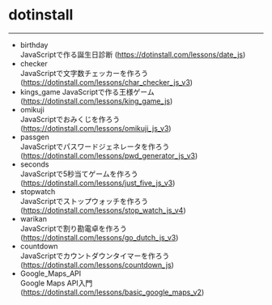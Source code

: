 # dotinstall
---

* birthday  
    JavaScriptで作る誕生日診断
    (https://dotinstall.com/lessons/date_js)
* checker    
    JavaScriptで文字数チェッカーを作ろう
    (https://dotinstall.com/lessons/char_checker_js_v3)
* kings_game 
    JavaScriptで作る王様ゲーム
    (https://dotinstall.com/lessons/king_game_js)
* omikuji    
    JavaScriptでおみくじを作ろう
    (https://dotinstall.com/lessons/omikuji_js_v3)
* passgen    
    JavaScriptでパスワードジェネレータを作ろう
    (https://dotinstall.com/lessons/pwd_generator_js_v3)
* seconds    
    JavaScriptで5秒当てゲームを作ろう
    (https://dotinstall.com/lessons/just_five_js_v3)
* stopwatch  
    JavaScriptでストップウォッチを作ろう
    (https://dotinstall.com/lessons/stop_watch_js_v4)
* warikan    
    JavaScriptで割り勘電卓を作ろう
    (https://dotinstall.com/lessons/go_dutch_js_v3)
* countdown  
    JavaScriptでカウントダウンタイマーを作ろう
    (https://dotinstall.com/lessons/countdown_js)
* Google_Maps_API  
    Google Maps API入門
    (https://dotinstall.com/lessons/basic_google_maps_v2)
